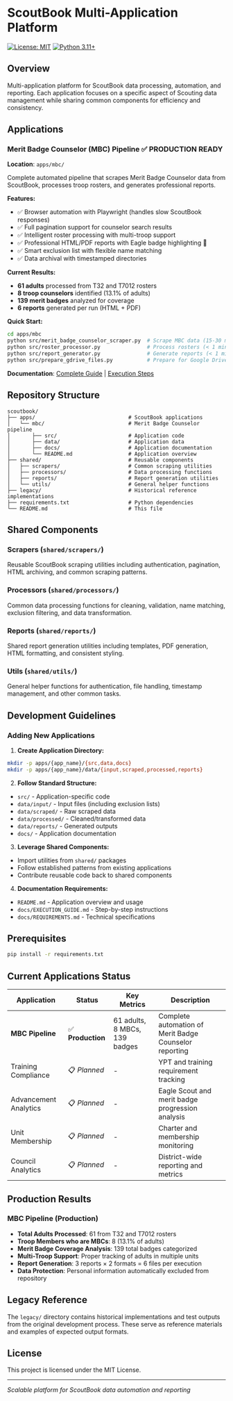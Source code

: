 # ScoutBook Multi-Application Platform

[![License: MIT](https://img.shields.io/badge/License-MIT-yellow.svg)](https://opensource.org/licenses/MIT)
[![Python 3.11+](https://img.shields.io/badge/python-3.11+-blue.svg)](https://www.python.org/downloads/)

## Overview

Multi-application platform for ScoutBook data processing, automation, and reporting. Each application focuses on a specific aspect of Scouting data management while sharing common components for efficiency and consistency.

## Applications

### Merit Badge Counselor (MBC) Pipeline ✅ **PRODUCTION READY**
**Location**: `apps/mbc/`

Complete automated pipeline that scrapes Merit Badge Counselor data from ScoutBook, processes troop rosters, and generates professional reports.

**Features:**
- ✅ Browser automation with Playwright (handles slow ScoutBook responses)
- ✅ Full pagination support for counselor search results
- ✅ Intelligent roster processing with multi-troop support
- ✅ Professional HTML/PDF reports with Eagle badge highlighting 🦅
- ✅ Smart exclusion list with flexible name matching
- ✅ Data archival with timestamped directories

**Current Results:**
- **61 adults** processed from T32 and T7012 rosters
- **8 troop counselors** identified (13.1% of adults)
- **139 merit badges** analyzed for coverage
- **6 reports** generated per run (HTML + PDF)

**Quick Start:**
```bash
cd apps/mbc
python src/merit_badge_counselor_scraper.py  # Scrape MBC data (15-30 min)
python src/roster_processor.py               # Process rosters (< 1 min)
python src/report_generator.py               # Generate reports (< 1 min)
python src/prepare_gdrive_files.py           # Prepare for Google Drive (< 5 sec)
```

**Documentation**: [Complete Guide](apps/mbc/README.md) | [Execution Steps](apps/mbc/docs/PIPELINE_EXECUTION_GUIDE.md)

## Repository Structure

```
scoutbook/
├── apps/                              # ScoutBook applications
│   └── mbc/                           # Merit Badge Counselor pipeline
│       ├── src/                       # Application code
│       ├── data/                      # Application data
│       ├── docs/                      # Application documentation
│       └── README.md                  # Application overview
├── shared/                            # Reusable components
│   ├── scrapers/                      # Common scraping utilities
│   ├── processors/                    # Data processing functions
│   ├── reports/                       # Report generation utilities
│   └── utils/                         # General helper functions
├── legacy/                            # Historical reference implementations
├── requirements.txt                   # Python dependencies
└── README.md                          # This file
```

## Shared Components

### Scrapers (`shared/scrapers/`)
Reusable ScoutBook scraping utilities including authentication, pagination, HTML archiving, and common scraping patterns.

### Processors (`shared/processors/`)  
Common data processing functions for cleaning, validation, name matching, exclusion filtering, and data transformation.

### Reports (`shared/reports/`)
Shared report generation utilities including templates, PDF generation, HTML formatting, and consistent styling.

### Utils (`shared/utils/`)
General helper functions for authentication, file handling, timestamp management, and other common tasks.

## Development Guidelines

### Adding New Applications

1. **Create Application Directory:**
```bash
mkdir -p apps/{app_name}/{src,data,docs}
mkdir -p apps/{app_name}/data/{input,scraped,processed,reports}
```

2. **Follow Standard Structure:**
- `src/` - Application-specific code
- `data/input/` - Input files (including exclusion lists)
- `data/scraped/` - Raw scraped data
- `data/processed/` - Cleaned/transformed data  
- `data/reports/` - Generated outputs
- `docs/` - Application documentation

3. **Leverage Shared Components:**
- Import utilities from `shared/` packages
- Follow established patterns from existing applications
- Contribute reusable code back to shared components

4. **Documentation Requirements:**
- `README.md` - Application overview and usage
- `docs/EXECUTION_GUIDE.md` - Step-by-step instructions
- `docs/REQUIREMENTS.md` - Technical specifications

## Prerequisites

```bash
pip install -r requirements.txt
```

## Current Applications Status

| Application | Status | Key Metrics | Description |
|-------------|--------|-------------|-------------|
| **MBC Pipeline** | ✅ **Production** | 61 adults, 8 MBCs, 139 badges | Complete automation of Merit Badge Counselor reporting |
| Training Compliance | 📋 *Planned* | - | YPT and training requirement tracking |
| Advancement Analytics | 📋 *Planned* | - | Eagle Scout and merit badge progression analysis |
| Unit Membership | 📋 *Planned* | - | Charter and membership monitoring |
| Council Analytics | 📋 *Planned* | - | District-wide reporting and metrics |

## Production Results

### MBC Pipeline (Production)
- **Total Adults Processed**: 61 from T32 and T7012 rosters
- **Troop Members who are MBCs**: 8 (13.1% of adults)
- **Merit Badge Coverage Analysis**: 139 total badges categorized
- **Multi-Troop Support**: Proper tracking of adults in multiple units
- **Report Generation**: 3 reports × 2 formats = 6 files per execution
- **Data Protection**: Personal information automatically excluded from repository

## Legacy Reference

The `legacy/` directory contains historical implementations and test outputs from the original development process. These serve as reference materials and examples of expected output formats.

## License

This project is licensed under the MIT License.

---

*Scalable platform for ScoutBook data automation and reporting*